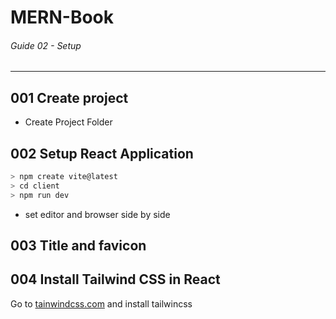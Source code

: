 # MERN-Book

###### Guide 02 - Setup

---

## **001** Create project
- Create Project Folder

## **002** Setup React Application
```sh
> npm create vite@latest
> cd client
> npm run dev
```
- set editor and browser side by side

## **003** Title and favicon


## **004** Install Tailwind CSS in React
Go to [tainwindcss.com](https://tailwindcss.com/) and install tailwincss